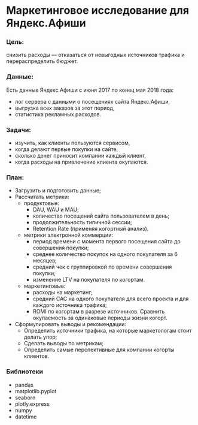 # Маркетинговое исследование для Яндекс.Афиши
### Цель:
снизить расходы — отказаться от невыгодных источников трафика и перераспределить бюджет.

### Данные:

Есть данные Яндекс.Афиши с июня 2017 по конец мая 2018 года:

- лог сервера с данными о посещениях сайта Яндекс.Афиши,
- выгрузка всех заказов за этот период,
- статистика рекламных расходов.

### Задачи:

- изучить, как клиенты пользуются сервисом,
- когда делают первые покупки на сайте,
- сколько денег приносит компании каждый клиент,
- когда расходы на привлечение клиента окупаются.

### План:

- Загрузить и подготовить данные;
- Рассчитать метрики:
  - продуктовые:
    - DAU, WAU и MAU;
    - количество посещений сайта пользователем в день;
    - продолжительность типичной сессии;
    - Retention Rate (применяя когортный анализ).
  - метрики электронной коммерции:
    - период времени с момента первого посещения сайта до совершения покупки;
    - среднее количество покупок на одного покупателя за 6 месяцев;
    - средний чек с группировкой по времени совершения покупки;
    - изменение LTV на покупателя по когортам.
  - маркетинговые:
    - расходы на маркетинг;
    - средний CAC на одного покупателя для всего проекта и для каждого источника трафика;
    - ROMI по когортам в разрезе источников. Сравнить окупаемость за одинаковые периоды жизни когорт.
- Сформулировать выводы и рекомендации:
  - Определить источники трафика, на которые маркетологам стоит делать упор;
  - Сделать выводы по метрикам;
  - Определить самые перспективные для компании когорты клиентов.

### Библиотеки
- pandas
- matplotlib.pyplot
- seaborn
- plotly.express
- numpy
- datetime
